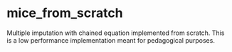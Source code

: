 # mice_from_scratch
Multiple imputation with chained equation implemented from scratch. This is a low performance implementation meant for pedagogical purposes. 
